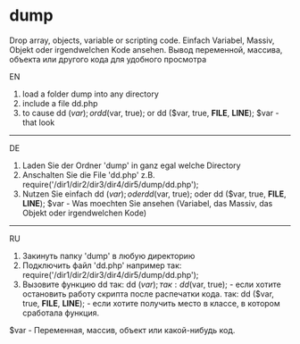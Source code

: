 # dump
﻿Drop array, objects, variable or scripting code.
Einfach Variabel, Massiv, Objekt oder irgendwelchen Kode ansehen.
Вывод переменной, массива, объекта или другого кода для удобного просмотра

EN
1) load a folder dump into any directory
2) include a file dd.php
3) to cause dd ($var); or dd ($var, true); or dd ($var, true, __FILE__, __LINE__);
$var - that look
***********************************************************************************
DE
1) Laden Sie der Ordner 'dump' in ganz egal welche Directory
2) Anschalten Sie die File 'dd.php' z.B. require('/dir1/dir2/dir3/dir4/dir5/dump/dd.php');
3) Nutzen Sie einfach dd ($var); oder dd ($var, true); oder dd ($var, true, __FILE__, __LINE__);
$var - Was moechten Sie ansehen (Variabel, das Massiv, das Objekt oder irgendwelchen Kode)
***********************************************************************************
RU
1) Закинуть папку 'dump' в любую директорию
2) Подключить файл 'dd.php' например так: require('/dir1/dir2/dir3/dir4/dir5/dump/dd.php');
3) Вызовите функцию dd 
так: dd ($var);
так: dd ($var, true); - если хотите остановить работу скрипта после распечатки кода.
так: dd ($var, true, __FILE__, __LINE__); - если хотите получить место в классе, в котором сработала функция.

$var - Переменная, массив, объект или какой-нибудь код.
